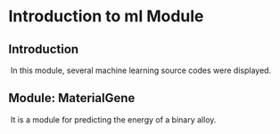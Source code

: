 # Introduction to ml Module

## Introduction

​	In this module, several machine learning source codes were displayed.

## Module: MaterialGene

​	It is a module for predicting the energy of a binary alloy.